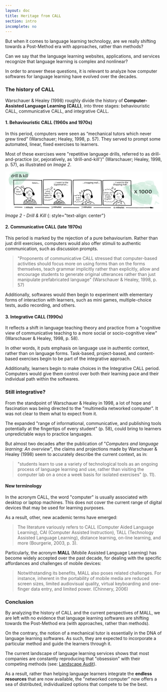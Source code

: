 ```yaml
---
layout: doc
title: Heritage from CALL
section: intro
incomplete: no
---
```


But when it comes to language learning technology, are we really shifting towards a Post-Method era with approaches, rather than methods? 

Can we say that the language learning websites, applications, and services recognize that language learning is complex and nonlinear? 

In order to answer these questions, it is relevant to analyze how computer softwares for language learning have evolved over the decades.

### The history of CALL

Warschauer & Healey (1998) roughly divide the history of **Computer-Assisted Language Learning (CALL)**, into three stages: behaviouristic CALL, communicative CALL, and integrative CALL.

#### 1. Behaviouristic CALL (1960s and 1970s)

In this period, computers were seen as “mechanical tutors which never grew tired” (Warschauer; Healey, 1998, p. 57). They served to prompt some automated, linear, fixed exercises to learners.

Most of these exercises were "repetitive language drills, referred to as drill-and-practice (or, pejoratively, as 'drill-and-kill')" (Warschauer; Healey, 1998, p. 57), as illustrated on *Image 2*. 

[![Image 2 - Drill & Kill](/images/doc1-intro-drills.jpg)](/images/doc1-intro-drills.jpg)
_Image 2 - Drill & Kill_
{: style="text-align: center"}

#### 2. Communicative CALL (late 1970s)

This period is marked by the rejection of a pure behaviourism. Rather than just drill exercises, computers would also offer stimuli to authentic communication, such as discussion prompts.

> "Proponents of communicative CALL stressed that computer-based activities should focus more on using forms than on the forms themselves, teach grammar implicitly rather than explicitly, allow and encourage students to generate original utterances rather than just manipulate prefabricated language" (Warschauer & Healey, 1998, p. 57)

Additionally, softwares would then begin to experiment with elementary forms of interaction with learners, such as mini games, multiple-choice tests, audio recording,   and others.

#### 3. Integrative CALL (1990s)

It reflects a shift in language teaching theory and practice from a "cognitive view of communicative teaching to a more social or socio-cognitive view" (Warschauer & Healey, 1998, p. 58). 

In other words, it puts emphasis on language use in authentic context, rather than on language forms. Task-based, project-based, and content-based exercises begin to be part of the integrative approach.

Additionally, learners begin to make choices in the Integrative CALL period. Computers would give them control over both their learning pace and their individual path within the softwares.

### Still integrative?

From the standpoint of Warschauer & Healey in 1998, a lot of hope and fascination was being directed to the "multimedia networked computer". It was not clear to them what to expect from it.

The expanded "range of informational, communicative, and publishing tools potentially at the fingertips of every student" (p. 58), could bring to learners unpredictable ways to practice languages.

But almost two decades after the publication of "*Computers and language learning: An overview*", the claims and projections made by Warschauer & Healey (1998) seem to accurately describe the current context, as in:

> "students learn to use a variety of technological tools as an ongoing process of language learning and use, rather than visiting the computer lab on a once a week basis for isolated exercises" (p. 11). 


#### New terminology

In the acronym CALL, the word "computer" is usually associated with desktop or laptop machines. This does not cover the current range of digital devices that may be used for learning purposes.

As a result, other, new academic terms have emerged:

> The literature variously refers to CALL (Computer Aided Language Learning), CAI (Computer Assisted Instruction), TALL (Technology Assisted Language Learning), distance learning, on-line learning, and more (Bourgerie, 2003, p. 3).

Particularly, the acronym **MALL** (Mobile Assisted Language Learning) has become widely accepted over the past decade, for dealing with the specific affordances and challenges of mobile devices:

> Notwithstanding its benefits, MALL also poses related challenges. For instance, inherent in the portability of mobile media are reduced screen sizes, limited audiovisual quality, virtual keyboarding and one-finger data entry, and limited power. (Chinnery, 2006)

### Conclusion

By analyzing the history of CALL and the current perspectives of MALL, we are left with no evidence that language learning softwares are shifting towards the Post-Method era (with approaches, rather than methods).

On the contrary, the notion of a mechanical tutor is essentially in the DNA of language learning softwares. As such, they are expected to incorporate a particular method and guide the learners through it.

The current landscape of language learning services shows that most companies are constantly reproducing that "obsession" with their competing methods (see: <a href="/docs/02-needs/06-landscape-audit.markdown">Landscape Audit</a>).

As a result, rather than helping language learners integrate the **endless resources** that are now available, the "networked computer" now offers a sea of distributed, individualized options that compete to be the best.